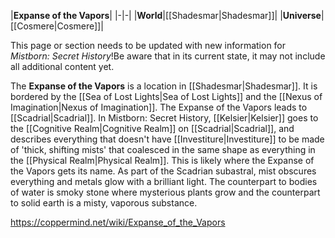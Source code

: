 |**Expanse of the Vapors**|
|-|-|
|**World**|[[Shadesmar\|Shadesmar]]|
|**Universe**|[[Cosmere\|Cosmere]]|

This page or section needs to be updated with new information for *Mistborn: Secret History*!Be aware that in its current state, it may not include all additional content yet.

The **Expanse of the Vapors** is a location in [[Shadesmar\|Shadesmar]]. It is bordered by the [[Sea of Lost Lights\|Sea of Lost Lights]] and the [[Nexus of Imagination\|Nexus of Imagination]].
The Expanse of the Vapors leads to [[Scadrial\|Scadrial]].
In Mistborn: Secret History, [[Kelsier\|Kelsier]] goes to the [[Cognitive Realm\|Cognitive Realm]] on [[Scadrial\|Scadrial]], and describes everything that doesn't have [[Investiture\|Investiture]] to be made of 'thick, shifting mists' that coalesced in the same shape as everything in the [[Physical Realm\|Physical Realm]]. This is likely where the Expanse of the Vapors gets its name. As part of the Scadrian subastral, mist obscures everything and metals glow with a brilliant light. The counterpart to bodies of water is smoky stone where mysterious plants grow and the counterpart to solid earth is a misty, vaporous substance.



https://coppermind.net/wiki/Expanse_of_the_Vapors